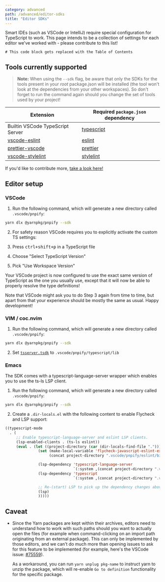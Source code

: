 ```yaml
---
category: advanced
path: /advanced/editor-sdks
title: "Editor SDKs"
---
```


Smart IDEs (such as VSCode or IntelliJ) require special configuration for TypeScript to work. This page intends to be a collection of settings for each editor we've worked with - please contribute to this list!

```toc
# This code block gets replaced with the Table of Contents
```

## Tools currently supported

> **Note:** When using the `--sdk` flag, be aware that only the SDKs for the tools present in your *root* package.json will be installed (the tool won't look at the dependencies from your other workspaces). So don't forget to run the command again should you change the set of tools used by your project!

| Extension | Required `package.json` dependency |
|---|---|
| Builtin VSCode TypeScript Server | [typescript](https://yarnpkg.com/package/typescript) |
| [vscode-eslint](https://marketplace.visualstudio.com/items?itemName=dbaeumer.vscode-eslint) | [eslint](https://yarnpkg.com/package/eslint) |
| [prettier-vscode](https://marketplace.visualstudio.com/items?itemName=esbenp.prettier-vscode) | [prettier](https://yarnpkg.com/package/prettier) |
| [vscode-stylelint](https://marketplace.visualstudio.com/items?itemName=stylelint.vscode-stylelint) | [stylelint](https://stylelint.io/)

If you'd like to contribute more, [take a look here!](https://github.com/yarnpkg/berry/blob/master/packages/yarnpkg-pnpify/sources/generateSdk.ts)


## Editor setup

### VSCode

1. Run the following command, which will generate a new directory called `.vscode/pnpify`:

```bash
yarn dlx @yarnpkg/pnpify --sdk
```

2. For safety reason VSCode requires you to explicitly activate the custom TS settings:

  1. Press <kbd>ctrl+shift+p</kbd> in a TypeScript file
  2. Choose "Select TypeScript Version"
  3. Pick "Use Workspace Version"

Your VSCode project is now configured to use the exact same version of TypeScript as the one you usually use, except that it will now be able to properly resolve the type definitions!

Note that VSCode might ask you to do Step 3 again from time to time, but apart from that your experience should be mostly the same as usual. Happy development!

### VIM / coc.nvim

1. Run the following command, which will generate a new directory called `.vscode/pnpify`:

```bash
yarn dlx @yarnpkg/pnpify --sdk
```

2. Set [`tsserver.tsdk`](https://github.com/neoclide/coc-tsserver#configuration-options) to `.vscode/pnpify/typescript/lib`

### Emacs

The SDK comes with a typescript-language-server wrapper which enables you to use the ts-ls LSP client.

1. Run the following command, which will generate a new directory called `.vscode/pnpify`:

```bash
yarn dlx @yarnpkg/pnpify --sdk
```

2. Create a `.dir-locals.el` with the following content to enable Flycheck and LSP support:

```lisp
((typescript-mode
  . (
     ;; Enable typescript-language-server and eslint LSP clients.
     (lsp-enabled-clients . (ts-ls eslint))
     (eval . (let ((project-directory (car (dir-locals-find-file "."))))
               (set (make-local-variable 'flycheck-javascript-eslint-executable)
                    (concat project-directory ".vscode/pnpify/eslint/bin/eslint.js"))

               (lsp-dependency 'typescript-language-server
                               `(:system ,(concat project-directory ".vscode/pnpify/typescript-language-server/lib/cli.js")))
               (lsp-dependency 'typescript
                               `(:system ,(concat project-directory ".vscode/pnpify/typescript/bin/tsserver")))

               ;; Re-(start) LSP to pick up the dependency changes above.
               (lsp)
               )))))
```

## Caveat

- Since the Yarn packages are kept within their archives, editors need to understand how to work with such paths should you want to actually open the files (for example when command-clicking on an import path originating from an external package). This can only be implemented by those editors, and we can't do much more than opening issues to ask for this feature to be implemented (for example, here's the VSCode issue: [#75559](https://github.com/microsoft/vscode/issues/75559)).

  As a workaround, you can run `yarn unplug pkg-name` to instruct yarn to unzip the package, which will re-enable `Go to definition` functionality for the specific package.
